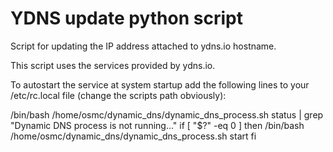 # YDNS update python script

Script for updating the IP address attached to ydns.io hostname.

This script uses the services provided by ydns.io.


To autostart the service at system startup add the following lines to your /etc/rc.local file (change the scripts path obviously):

/bin/bash /home/osmc/dynamic_dns/dynamic_dns_process.sh status | grep "Dynamic DNS process is not running..."
if [ "$?" -eq 0 ]
then
    /bin/bash /home/osmc/dynamic_dns/dynamic_dns_process.sh start
fi
